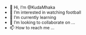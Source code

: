 - 👋 Hi, I’m @KudaMhaka
- 👀 I’m interested in watching football
- 🌱 I’m currently learning 
- 💞️ I’m looking to collaborate on ...
- 📫 How to reach me ...

<!---
KudaMhaka/KudaMhaka is a ✨ special ✨ repository because its `README.md` (this file) appears on your GitHub profile.
You can click the Preview link to take a look at your changes.
--->
